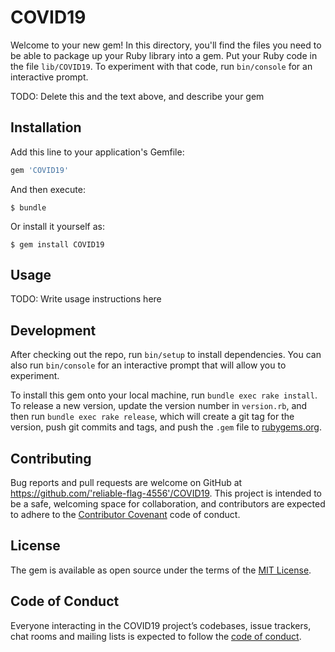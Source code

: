 # COVID19

Welcome to your new gem! In this directory, you'll find the files you need to be able to package up your Ruby library into a gem. Put your Ruby code in the file `lib/COVID19`. To experiment with that code, run `bin/console` for an interactive prompt.

TODO: Delete this and the text above, and describe your gem

## Installation

Add this line to your application's Gemfile:

```ruby
gem 'COVID19'
```

And then execute:

    $ bundle

Or install it yourself as:

    $ gem install COVID19

## Usage

TODO: Write usage instructions here

## Development

After checking out the repo, run `bin/setup` to install dependencies. You can also run `bin/console` for an interactive prompt that will allow you to experiment.

To install this gem onto your local machine, run `bundle exec rake install`. To release a new version, update the version number in `version.rb`, and then run `bundle exec rake release`, which will create a git tag for the version, push git commits and tags, and push the `.gem` file to [rubygems.org](https://rubygems.org).

## Contributing

Bug reports and pull requests are welcome on GitHub at https://github.com/'reliable-flag-4556'/COVID19. This project is intended to be a safe, welcoming space for collaboration, and contributors are expected to adhere to the [Contributor Covenant](http://contributor-covenant.org) code of conduct.

## License

The gem is available as open source under the terms of the [MIT License](https://opensource.org/licenses/MIT).

## Code of Conduct

Everyone interacting in the COVID19 project’s codebases, issue trackers, chat rooms and mailing lists is expected to follow the [code of conduct](https://github.com/'reliable-flag-4556'/COVID19/blob/master/CODE_OF_CONDUCT.md).
